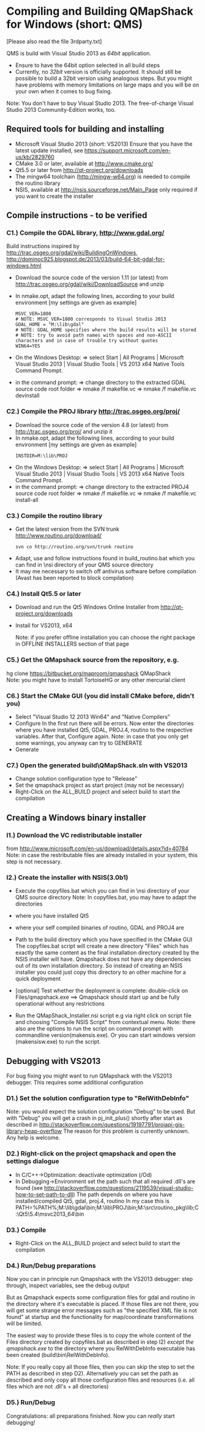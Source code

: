 # Compiling and Building QMapShack for Windows (short: QMS)


[Please also read the file 3rdparty.txt]

QMS is build with Visual Studio 2013 as _64bit_ application.
* Ensure to have the 64bit option selected in all build steps
* Currently, no _32bit_ version is officially supported. 
  It should still be possible to build a 32bit version using analogous steps.
  But you might have problems with memory limitations on large maps and you will be on your own when it comes to bug fixing.

Note: You don't have to buy Visual Studio 2013. The free-of-charge Visual Studio 2013 Community-Edition works, too.

## Required tools for building and installing

- Microsoft Visual Studio 2013 (short: VS2013)
  Ensure that you have the latest update installed, see https://support.microsoft.com/en-us/kb/2829760
- CMake 3.0 or later, available at http://www.cmake.org/
- Qt5.5 or later from http://qt-project.org/downloads
- The mingw64 toolchain (http://mingw-w64.org) is needed to 
  compile the routino library
- NSIS, available at http://nsis.sourceforge.net/Main_Page
  only required if you want to create the installer  

## Compile instructions - to be verified

### C1.) Compile the GDAL library, http://www.gdal.org/
Build instructions inspired by 
  http://trac.osgeo.org/gdal/wiki/BuildingOnWindows, 
  http://dominoc925.blogspot.de/2013/03/build-64-bit-gdal-for-windows.html

- Download the source code of the version 1.11 (or latest) 
  from http://trac.osgeo.org/gdal/wiki/DownloadSource and unzip
- In nmake.opt, adapt the following lines, 
  according to your build environment [my settings are given as example]
  ~~~~
  MSVC_VER=1800
  # NOTE: MSVC_VER=1800 corresponds to Visual Studio 2013
  GDAL_HOME = "M:\lib\gdal"
  # NOTE: GDAL_HOME specifies where the build results will be stored
  # NOTE: try to avoid path names with spaces and non-ASCII characters and in case of trouble try without quotes
  WIN64=YES
  ~~~~
   
- On the Windows Desktop:
	=> select Start | All Programs | Microsoft Visual Studio 2013 | Visual Studio Tools | VS 2013 x64 Native Tools Command Prompt.
- in the command prompt:
	=> change directory to the extracted GDAL source code root folder
	=> nmake /f makefile.vc
	=> nmake /f makefile.vc devinstall
	
### C2.) Compile the PROJ library http://trac.osgeo.org/proj/

- Download the source code of the version 4.8 (or latest) 
  from http://trac.osgeo.org/proj/ and unzip it
- In nmake.opt, adapt the following lines, 
  according to your build environment [my settings are given as example]
  ~~~~
  INSTDIR=M:\lib\PROJ
  ~~~~
- On the Windows Desktop:
	=> select Start | All Programs | Microsoft Visual Studio 2013 | Visual Studio Tools | VS 2013 x64 Native Tools Command Prompt.
- in the command prompt:
	=> change directory to the extracted PROJ4 source code root folder
	=> nmake /f makefile.vc
	=> nmake /f makefile.vc install-all

### C3.) Compile the routino library
- Get the latest version from the SVN trunk http://www.routino.org/download/
  ~~~~
  svn co http://routino.org/svn/trunk routino
  ~~~~  
- Adapt, use and follow instructions found in build_routino.bat
  which you can find in \nsi directory of your QMS source directory
- It may me necessary to switch off antivirus software before compilation (Avast has been reported to block compilation)
    
### C4.) Install Qt5.5 or later 
- Download and run the Qt5 Windows Online Installer 
  from http://qt-project.org/downloads
- Install for VS2013, x64
  
  Note: if you prefer offline installation you can choose the right package 
  in OFFLINE INSTALLERS section of that page
  
### C5.) Get the QMapshack source from the repository, e.g. 
   hg clone https://bitbucket.org/maproom/qmapshack QMapShack  
Note: you might have to install TortoiseHG or any other mercurial client 
   
### C6.) Start the CMake GUI (you did install CMake before, didn't you)
- Select "Visual Studio 12 2013 Win64" and "Native Compilers"
- Configure 
  In the first run there will be errors. 
  Now enter the directories where you have installed Qt5, GDAL, 
  PROJ.4, routino to the respective variables.
  After that, Configure again.
  Note: in case that you only get some warnings, you anyway can try to GENERATE
- Generate

### C7.) Open the generated  build\QMapShack.sln with VS2013
- Change solution configuration type to "Release"
- Set the qmapshack project as start project (may not be necessary)
- Right-Click on the ALL_BUILD project and select build to start the compilation


## Creating a Windows binary installer

### I1.) Download the VC redistributable installer 
  from http://www.microsoft.com/en-us/download/details.aspx?id=40784
Note: in case the restributable files are already installed in your system, 
this step is not necessary.

### I2.) Create the installer with NSIS(3.0b1)
-  Execute the copyfiles.bat which you can find in \nsi directory of 
  your QMS source directory
  Note: In copyfiles.bat, you may have to adapt the directories 
  - where you have installed Qt5
  - where your self compiled binaries of routino, GDAL and PROJ4 are 
  - Path to the build directory which you have specified in the CMake GUI
  The copyfiles.bat script will create a new directory "Files" which has 
  exactly the same content as the final installation directory created 
  by the NSIS installer will have.
  Qmapshack does not have any dependencies out of its own installation 
  directory. So instead of creating an NSIS installer you could just 
  copy this directory to an other machine for a quick deployment

- [optional] Test whether the deployment is complete: 
  double-click on Files/qmapshack.exe
  ==> Qmapshack should start up and be fully operational without any restrictions
  
- Run the QMapShack_Installer.nsi script e.g via right click on script file 
  and choosing "Compile NSIS Script" from contextual menu.
  Note: there also are the options to run the script on command prompt with 
  commandline version(makensis.exe). 
  Or you can start windows version (makensisw.exe) to run the script.

  
## Debugging with VS2013

For bug fixing you might want to run QMapshack with the VS2013 debugger.
This requires some additional configuration

### D1.) Set the solution configuration type to "RelWithDebInfo"
Note: you would expect the solution configuration "Debug" to be used.
But with "Debug" you will get a crash in pj_init_plus() shortly after
start as described in 
http://stackoverflow.com/questions/19197791/projapi-gis-library-heap-overflow
The reason for this problem is currently unknown. Any help is welcome.

### D2.) Right-click on the project qmapshack and open the settings dialogue
- In C/C++->Optimization: deactivate optimization (/Od)
- In Debugging->Environment set the path such that all required .dll's are found
  (see http://stackoverflow.com/questions/2119539/visual-studio-how-to-set-path-to-dll)
  The path depends on where you have installed/compiled Qt5, gdal, proj.4, routino
  In my case this is 
  PATH=%PATH%;M:\lib\gdal\bin;M:\lib\PROJ\bin;M:\src\routino_pkg\lib;C:\Qt5\5.4\msvc2013_64\bin

### D3.) Compile
- Right-Click on the ALL_BUILD project and select build to start the compilation

### D4.) Run/Debug preparations
Now you can in principle run Qmapshack with the VS2013 debugger: 
step through, inspect variables, see the debug output

But as Qmapshack expects some configuration files for gdal and routino in the
directory where it's executable is placed. 
If those files are not there, you will get some strange error messages such as 
"the specified XML file is not found" at startup and the functionality for 
map/coordinate transformations will be limited.

The easiest way to provide these files is to copy the whole content of the 
Files directory created by copyfiles.bat as described in step I2)
_except the qmapshack.exe_ to the directory where you RelWithDebInfo executable 
has been created (build\bin\RelWithDebInfo).

Note: If you really copy all those files, then you can skip the step to set the 
PATH as described in step D2). Alternatively you can set the path as described and
only copy all those configuration files and resources (i.e. all files which are 
not .dll's + all directories)

### D5.) Run/Debug 
Congratulations: all preparations finished.
Now you can _really_ start debugging!